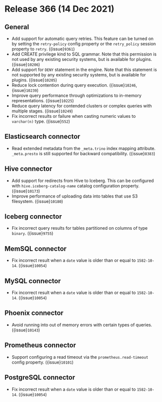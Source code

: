 # Release 366 (14 Dec 2021)

## General

* Add support for automatic query retries. This feature can be turned on by setting the `retry-policy` 
  config property or the `retry_policy` session property to `retry`. ({issue}`9361`)
* Add CREATE privilege kind to SQL grammar. Note that this permission is not used by any
  existing security systems, but is available for plugins. ({issue}`10206`)
* Add support for `DENY` statement in the engine. Note that this statement is not supported by any
  existing security systems, but is available for plugins. ({issue}`10205`)
* Reduce lock contention during query execution. ({issue}`10246`, {issue}`10239`)
* Improve query performance through optimizations to in-memory representations. ({issue}`10225`)
* Reduce query latency for contended clusters or complex queries with multiple stages. ({issue}`10249`)
* Fix incorrect results or failure when casting numeric values to `varchar(n)` type. ({issue}`552`)

## Elasticsearch connector

* Read extended metadata from the `_meta.trino` index mapping attribute. `_meta.presto` is still
  supported for backward compatibility. ({issue}`8383`)

## Hive connector

* Add support for redirects from Hive to Iceberg. This can be configured with `hive.iceberg-catalog-name`
  catalog configuration property. ({issue}`10173`)
* Improve performance of uploading data into tables that use S3 filesystem. ({issue}`10180`)

## Iceberg connector

* Fix incorrect query results for tables partitioned on columns of type `binary`. ({issue}`9755`)

## MemSQL connector

* Fix incorrect result when a `date` value is older than or equal to `1582-10-14`. ({issue}`10054`)

## MySQL connector

* Fix incorrect result when a `date` value is older than or equal to `1582-10-14`. ({issue}`10054`)

## Phoenix connector

* Avoid running into out of memory errors with certain types of queries. ({issue}`10143`)

## Prometheus connector

* Support configuring a read timeout via the `prometheus.read-timeout` config property. ({issue}`10101`)

## PostgreSQL connector

* Fix incorrect result when a `date` value is older than or equal to `1582-10-14`. ({issue}`10054`)
